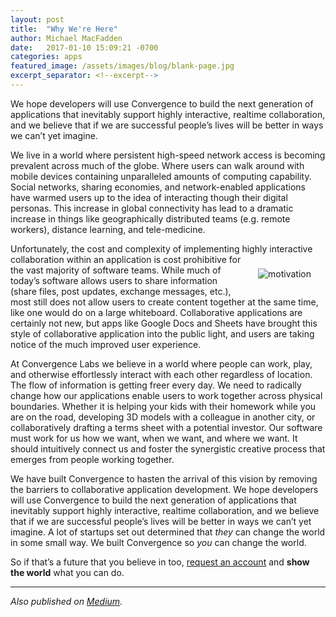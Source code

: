 ```yaml
---
layout: post
title:  "Why We're Here"
author: Michael MacFadden
date:   2017-01-10 15:09:21 -0700
categories: apps
featured_image: /assets/images/blog/blank-page.jpg
excerpt_separator: <!--excerpt-->
---
```

We hope developers will use Convergence to build the next generation of applications that inevitably support highly interactive, realtime collaboration, and we believe that if we are successful people’s lives will be better in ways we can’t yet imagine.
<!--excerpt-->

We live in a world where persistent high-speed network access is becoming prevalent across much of the globe. Where users can walk around with mobile devices containing unparalleled amounts of computing capability. Social networks, sharing economies, and network-enabled applications have warmed users up to the idea of interacting though their digital personas. This increase in global connectivity has lead to a dramatic increase in things like geographically distributed teams (e.g. remote workers), distance learning, and tele-medicine.

Unfortunately, the cost and complexity of implementing highly interactive collaboration <img src="https://convergencelabs.com/wp-content/uploads/2017/01/motivation.svg" alt="motivation" style="float: right; margin: 23px;"> within an application is cost prohibitive for the vast majority of software teams. While much of today’s software allows users to share information (share files, post updates, exchange messages, etc.), most still does not allow users to create content together at the same time, like one would do on a large whiteboard. Collaborative applications are certainly not new, but apps like Google Docs and Sheets have brought this style of collaborative application into the public light, and users are taking notice of the much improved user experience.

At Convergence Labs we believe in a world where people can work, play, and otherwise effortlessly interact with each other regardless of location. The flow of information is getting freer every day. We need to radically change how our applications enable users to work together across physical boundaries. Whether it is helping your kids with their homework while you are on the road, developing 3D models with a colleague in another city, or collaboratively drafting a terms sheet with a potential investor. Our software must work for us how we want, when we want, and where we want. It should intuitively connect us and foster the synergistic creative process that emerges from people working together.

We have built Convergence to hasten the arrival of this vision by removing the barriers to collaborative application development. We hope developers will use Convergence to build the next generation of applications that inevitably support highly interactive, realtime collaboration, and we believe that if we are successful people’s lives will be better in ways we can’t yet imagine. A lot of startups set out determined that _they_ can change the world in some small way. We built Convergence so _you_ can change the world.

So if that’s a future that you believe in too, [request an account](http://admin.convergence.io/request-invite) and **show the world** what you can do.

* * *

_Also published on [Medium](https://medium.com/convergence-labs/why-were-here-d81abe118354)._
